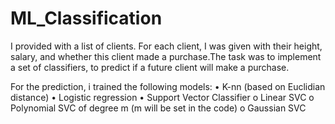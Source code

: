 # ML_Classification

I provided with a list of clients. For each client, I was given with their height, salary,
and whether this client made a purchase.The task was to implement a set of classifiers, to predict
if a future client will make a purchase.

For the prediction, i trained the following
models:
• K-nn (based on Euclidian distance)
• Logistic regression
• Support Vector Classifier
  o Linear SVC
  o Polynomial SVC of degree m (m will be set in the code)
  o Gaussian SVC
